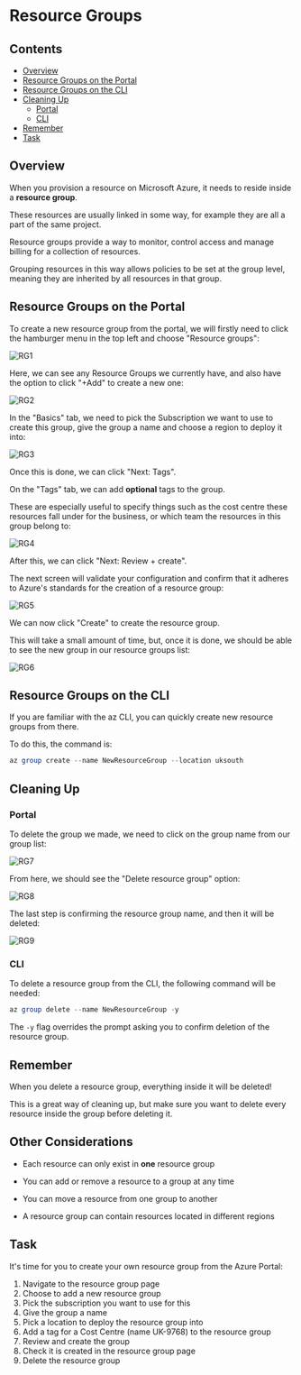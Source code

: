 # Resource Groups

<!--TOC_START-->
## Contents
- [Overview](#overview)
- [Resource Groups on the Portal](#resource-groups-on-the-portal)
- [Resource Groups on the CLI](#resource-groups-on-the-cli)
- [Cleaning Up](#cleaning-up)
	- [Portal](#portal)
	- [CLI](#cli)
- [Remember](#remember)
- [Task](#task)

<!--TOC_END-->
## Overview

When you provision a resource on Microsoft Azure, it needs to reside inside a **resource group**.

These resources are usually linked in some way, for example they are all a part of the same project.

Resource groups provide a way to monitor, control access and manage billing for a collection of resources. 

Grouping resources in this way allows policies to be set at the group level, meaning they are inherited by all resources in that group.

## Resource Groups on the Portal

To create a new resource group from the portal, we will firstly need to click the hamburger menu in the top left and choose "Resource groups":

![RG1](https://i.imgur.com/sQW6O8U.png)

Here, we can see any Resource Groups we currently have, and also have the option to click "+Add" to create a new one:

![RG2](https://i.imgur.com/iyE2TTe.png)

In the "Basics" tab, we need to pick the Subscription we want to use to create this group, give the group a name and choose a region to deploy it into:

![RG3](https://i.imgur.com/A02i9WX.png)

Once this is done, we can click "Next: Tags".

On the "Tags" tab, we can add **optional** tags to the group. 

These are especially useful to specify things such as the cost centre these resources fall under for the business, or which team the resources in this group belong to:

![RG4](https://i.imgur.com/78ypwnq.png)

After this, we can click "Next: Review + create".

The next screen will validate your configuration and confirm that it adheres to Azure's standards for the creation of a resource group:

![RG5](https://i.imgur.com/zMF2A9R.png)

We can now click "Create" to create the resource group.

This will take a small amount of time, but, once it is done, we should be able to see the new group in our resource groups list:

![RG6](https://i.imgur.com/DETPEv8.png)

## Resource Groups on the CLI

If you are familiar with the az CLI, you can quickly create new resource groups from there.

To do this, the command is:

```powershell
az group create --name NewResourceGroup --location uksouth
```

## Cleaning Up

### Portal

To delete the group we made, we need to click on the group name from our group list:

![RG7](https://i.imgur.com/DETPEv8.png)

From here, we should see the "Delete resource group" option:

![RG8](https://i.imgur.com/AFHVa5B.png)

The last step is confirming the resource group name, and then it will be deleted:

![RG9](https://i.imgur.com/kpp6Jij.png)

### CLI

To delete a resource group from the CLI, the following command will be needed:

```powershell
az group delete --name NewResourceGroup -y
```

The `-y` flag overrides the prompt asking you to confirm deletion of the resource group.

## Remember

When you delete a resource group, everything inside it will be deleted!

This is a great way of cleaning up, but make sure you want to delete every resource inside the group before deleting it.

## Other Considerations

* Each resource can only exist in **one** resource group

* You can add or remove a resource to a group at any time

* You can move a resource from one group to another

* A resource group can contain resources located in different regions

## Task

It's time for you to create your own resource group from the Azure Portal:

1. Navigate to the resource group page
2. Choose to add a new resource group
3. Pick the subscription you want to use for this
4. Give the group a name
5. Pick a location to deploy the resource group into
6. Add a tag for a Cost Centre (name UK-9768) to the resource group
7. Review and create the group
8. Check it is created in the resource group page
9. Delete the resource group
